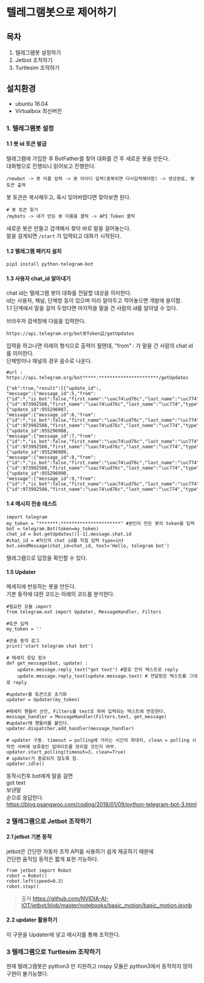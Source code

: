 # 텔레그램봇으로 제어하기

## 목차
1. 텔레그램봇 설정하기
2. Jetbot 조작하기
3. Turtlesim 조작하기

## 설치환경
* ubuntu 16.04
* Virtualbox 최신버전

### 1. 텔레그램봇 설정
#### 1.1 봇 id 토큰 발급
텔레그램에 가입한 후 BotFather를 찾아 대화를 건 후 새로운 봇을 만든다.  
대화형으로 진행되니 읽어보고 진행한다.

```
/newbot -> 봇 이름 입력 -> 봇 아이디 입력(중복되면 다시입력해야함) -> 생성완료, 봇토큰 출력
```
봇 토큰은 복사해두고, 혹시 잊어버렸다면 찾아보면 된다.

```
# 봇 토큰 찾기
/mybots -> 내가 만든 봇 이름을 클릭 -> API Token 클릭
```
새로운 봇은 만들고 검색해서 찾아 바로 말을 걸어놓는다.  
말을 걸게되면 ```/start``` 가 입력되고 대화가 시작된다.


#### 1.2 텔레그램 패키지 설치
```
pip3 install python-telegram-bot
```


#### 1.3 사용자 chat_id 알아내기
chat id는 텔레그램 봇이 대화를 전달할 대상을 의미한다.  
id는 사용자, 채널, 단체방 등이 있으며 미리 알아두고 적어놓으면 개발에 용이함.  
1.1 단계에서 말을 걸어 두었다면 마지막을 말을 건 사람의 id를 알아낼 수 있다.   

브라우저 검색창에 다음을 입력한다.
```
https://api.telegram.org/bot봇Token값/getUpdates
```
입력을 하고나면 아래의 형식으로 출력이 될텐데, "from" : 가 말을 건 사람의 chat id를 의미한다.  
단체방이나 채널의 경우 음수로 나온다.  

```
#url : https://api.telegram.org/bot*****:**********************/getUpdates

{"ok":true,"result":[{"update_id":,
"message":{"message_id":5,"from":{"id":*,"is_bot":false,"first_name":"\uac74\ud76c","last_name":"\uc774","language_code":"ko"},"chat":{"id":973992508,"first_name":"\uac74\ud76c","last_name":"\uc774","type":"private"},"date":1594313686,"text":"sdf"}},{"update_id":955296987,
"message":{"message_id":6,"from":{"id":*,"is_bot":false,"first_name":"\uac74\ud76c","last_name":"\uc774","language_code":"ko"},"chat":{"id":973992508,"first_name":"\uac74\ud76c","last_name":"\uc774","type":"private"},"date":1594313686,"text":"sdf"}},{"update_id":955296988,
"message":{"message_id":7,"from":{"id":*,"is_bot":false,"first_name":"\uac74\ud76c","last_name":"\uc774","language_code":"ko"},"chat":{"id":973992508,"first_name":"\uac74\ud76c","last_name":"\uc774","type":"private"},"date":1594313687,"text":"sdf"}},{"update_id":955296989,
"message":{"message_id":8,"from":{"id":*,"is_bot":false,"first_name":"\uac74\ud76c","last_name":"\uc774","language_code":"ko"},"chat":{"id":973992508,"first_name":"\uac74\ud76c","last_name":"\uc774","type":"private"},"date":1594313687,"text":"sd"}},{"update_id":955296990,
"message":{"message_id":9,"from":{"id":*,"is_bot":false,"first_name":"\uac74\ud76c","last_name":"\uc774","language_code":"ko"},"chat":{"id":973992508,"first_name":"\uac74\ud76c","last_name":"\uc774","type":"private"},"date":1594313688,"text":"f"}}]}
```

#### 1.4 메시지 전송 테스트

```
import telegram
my_token = "*******:**********************" #본인이 만든 봇의 token을 입력
bot = telegram.Bot(token=my_token)
chat_id = bot.getUpdates()[-1].message.chat.id 
#chat_id = #자신의 chat id를 직접 입력 type=int
bot.sendMessage(chat_id=chat_id, text='Hello, telegram bot')
```

텔레그램으로 답장을 확인할 수 있다.

#### 1.5 Updater
메세지에 반응하는 봇을 만든다.  
기본 동작에 대한 코드는 아래의 코드를 분석한다.

```
#필요한 모듈 import
from telegram.ext import Updater, MessageHandler, Filters

#토큰 입력
my_token = ''

#콘솔 동작 로그
print('start telegram chat bot')

# 메세지 응답 함수
def get_message(bot, update) :
    update.message.reply_text("got text") #괄호 안의 텍스트로 reply  
    update.message.reply_text(update.message.text) # 전달받은 텍스트를 그대로 reply
   
#updater를 토큰으로 초기화
updater = Updater(my_token)

#메세지 핸들러 선언, Filters를 text로 하여 입력되는 텍스트에 반응한다.
message_handler = MessageHandler(Filters.text, get_message)
#updater에 핸들러를 붙인다.
updater.dispatcher.add_handler(message_handler)

# updater 구동. timeout = polling에 거리는 시간의 최대치, clean = polling 시작전 서버에 보류중인 업데이트를 정리할 것인지 여부.
updater.start_polling(timeout=3, clean=True)
# updater가 종료되지 않도록 함.
updater.idle()

```
동작시킨후 bot에게 말을 걸면  
got text  
보낸말  
순으로 응답한다.  
https://blog.psangwoo.com/coding/2018/01/09/python-telegram-bot-3.html

### 2 텔레그램으로 Jetbot 조작하기
#### 2.1 jetbot 기본 동작
jetbot은 간단한 자동차 조작 API를 사용하기 쉽게 제공하기 때문에  
간단한 움직임 동작은 짧게 표현 가능하다.
```
from jetbot import Robot
robot = Robot()
robot.left(speed=0.3)
robot.stop()
```
>출처 https://github.com/NVIDIA-AI-IOT/jetbot/blob/master/notebooks/basic_motion/basic_motion.ipynb

#### 2.2 updater 활용하기
이 구문을 Updater에 넣고 메시지를 통해 조작한다.


### 3 텔레그램으로 Turtlesim 조작하기

현재 텔레그램봇은 python3 만 지원하고 rospy 모듈은 python3에서 동작하지 않아 구현이 불가능했다.
